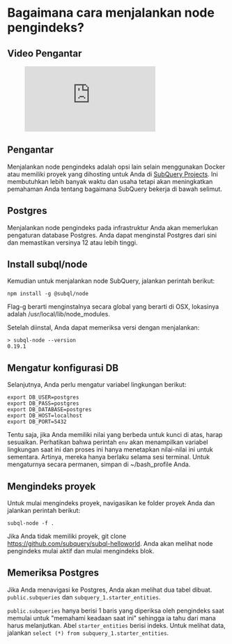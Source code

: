 # Bagaimana cara menjalankan node pengindeks?

## Video Pengantar

<figure class="video_container">
  <iframe src="https://www.youtube.com/embed/QfNsR12ItnA" frameborder="0" allowfullscreen="true"></iframe>
</figure>

## Pengantar

Menjalankan node pengindeks adalah opsi lain selain menggunakan Docker atau memiliki proyek yang dihosting untuk Anda di [SubQuery Projects](https://project.subquery.network/). Ini membutuhkan lebih banyak waktu dan usaha tetapi akan meningkatkan pemahaman Anda tentang bagaimana SubQuery bekerja di bawah selimut.

## Postgres

Menjalankan node pengindeks pada infrastruktur Anda akan memerlukan pengaturan database Postgres. Anda dapat menginstal Postgres dari sini dan memastikan versinya 12 atau lebih tinggi.

## Install subql/node

Kemudian untuk menjalankan node SubQuery, jalankan perintah berikut:

```shell
npm install -g @subql/node
```

Flag-g berarti menginstalnya secara global yang berarti di OSX, lokasinya adalah /usr/local/lib/node_modules.

Setelah diinstal, Anda dapat memeriksa versi dengan menjalankan:

```shell
> subql-node --version
0.19.1
```

## Mengatur konfigurasi DB

Selanjutnya, Anda perlu mengatur variabel lingkungan berikut:

```shell
export DB_USER=postgres
export DB_PASS=postgres
export DB_DATABASE=postgres
export DB_HOST=localhost
export DB_PORT=5432
```

Tentu saja, jika Anda memiliki nilai yang berbeda untuk kunci di atas, harap sesuaikan. Perhatikan bahwa perintah `env` akan menampilkan variabel lingkungan saat ini dan proses ini hanya menetapkan nilai-nilai ini untuk sementara. Artinya, mereka hanya berlaku selama sesi terminal. Untuk mengaturnya secara permanen, simpan di ~/bash_profile Anda.

## Mengindeks proyek

Untuk mulai mengindeks proyek, navigasikan ke folder proyek Anda dan jalankan perintah berikut:

```shell
subql-node -f .
```

Jika Anda tidak memiliki proyek, git clone https://github.com/subquery/subql-helloworld. Anda akan melihat node pengindeks mulai aktif dan mulai mengindeks blok.

## Memeriksa Postgres

Jika Anda menavigasi ke Postgres, Anda akan melihat dua tabel dibuat. `public.subqueries` dan `subquery_1.starter_entities`.

`public.subqueries` hanya berisi 1 baris yang diperiksa oleh pengindeks saat memulai untuk "memahami keadaan saat ini" sehingga ia tahu dari mana harus melanjutkan. Abel `starter_entities` berisi indeks. Untuk melihat data, jalankan `select (*) from subquery_1.starter_entities`.

